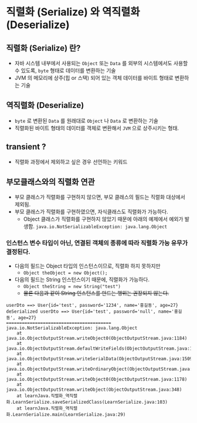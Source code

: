 
# 직렬화 (Serialize) 와 역직렬화 (Deserialize)

## 직렬화 (Serialize) 란?
- 자바 시스템 내부에서 사용되는 `Object` 또는 `Data` 를 외부의 시스템에서도 사용할 수 있도록, `byte` 형태로 데이터를 변환하는 기술
- JVM 의 메모리에 상주(힙 or 스택) 되어 있는 객체 데이터를 바이트 형태로 변환하는 기술

## 역직렬화 (Deserialize)
- `byte` 로 변환된 `Data` 를 원래대로 `Object` 나 `Data` 로 변환하는 기술
- 직렬화된 바이트 형태의 데이터를 객체로 변환해서 `JVM` 으로 상주시키는 형태.

## transient ?
- 직렬화 과정에서 제외하고 싶은 경우 선언하는 키워드

## 부모클래스와의 직렬화 연관
- 부모 클래스가 직렬화를 구현하지 않으면, 부모 클래스의 필드는 직렬화 대상에서 제외됨.
- 부모 클래스가 직렬화를 구현하였으면, 자식클래스도 직렬화가 가능하다.
  - Object 클래스가 직렬화를 구현하지 않았기 때문에 아래의 예제에서 예외가 발생함. `java.io.NotSerializableException: java.lang.Object`

### 인스턴스 변수 타입이 아닌, 연결된 객체의 종류에 따라 직렬화 가능 유무가 결정된다.
- 다음의 필드는 Object 타입의 인스턴스이므로, 직렬화 하지 못하지만
  - `Object theObject = new Object();`
- 다음의 필드는 String 인스턴스이기 때문에, 직렬화가 가능하다.
  - `Object theString = new String("test")`
  - ~~물론 다음과 같이 String 인스턴스를 만드는 행위는 권장되지 않는다.~~
```
userDto ==> User{id='test', password='1234', name='홍길동', age=27}
deSerialized userDto ==> User{id='test', password='null', name='홍길동', age=27}
========================================
java.io.NotSerializableException: java.lang.Object
	at java.io.ObjectOutputStream.writeObject0(ObjectOutputStream.java:1184)
	at java.io.ObjectOutputStream.defaultWriteFields(ObjectOutputStream.java:1548)
	at java.io.ObjectOutputStream.writeSerialData(ObjectOutputStream.java:1509)
	at java.io.ObjectOutputStream.writeOrdinaryObject(ObjectOutputStream.java:1432)
	at java.io.ObjectOutputStream.writeObject0(ObjectOutputStream.java:1178)
	at java.io.ObjectOutputStream.writeObject(ObjectOutputStream.java:348)
	at learnJava.직렬화_역직렬화.LearnSerialize.saveSerializedClass(LearnSerialize.java:103)
	at learnJava.직렬화_역직렬화.LearnSerialize.main(LearnSerialize.java:29)

```
